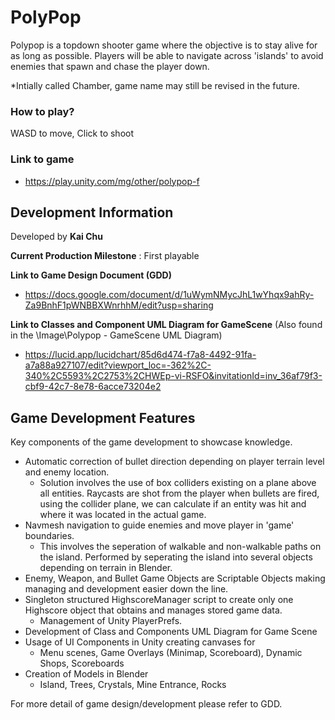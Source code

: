 # PolyPop
Polypop is a topdown shooter game where the objective is to stay alive for as long as possible. Players will be able to navigate across 'islands' to avoid enemies that spawn and chase the player down.

*Intially called Chamber, game name may still be revised in the future.

### How to play?
WASD to move, Click to shoot

### Link to game

- https://play.unity.com/mg/other/polypop-f

## Development Information

Developed by **Kai Chu**

**Current Production Milestone** : First playable

**Link to Game Design Document (GDD)**
- https://docs.google.com/document/d/1uWymNMycJhL1wYhqx9ahRy-Za9BnhF1pWNBBXWnrhhM/edit?usp=sharing

**Link to Classes and Component UML Diagram for GameScene** (Also found in the \Image\Polypop - GameScene UML Diagram) 
- https://lucid.app/lucidchart/85d6d474-f7a8-4492-91fa-a7a88a927107/edit?viewport_loc=-362%2C-340%2C5593%2C2753%2CHWEp-vi-RSFO&invitationId=inv_36af79f3-cbf9-42c7-8e78-6acce73204e2


## Game Development Features
Key components of the game development to showcase knowledge.

- Automatic correction of bullet direction depending on player terrain level and enemy location.
  - Solution involves the use of box colliders existing on a plane above all entities. Raycasts are shot from the player when bullets are fired, using the collider plane,  we can calculate if an entity was hit and where it was located in the actual game.
- Navmesh navigation to guide enemies and move player in 'game' boundaries. 
  - This involves the seperation of walkable and non-walkable paths on the island. Performed by seperating the island into several objects depending on terrain in Blender.
- Enemy, Weapon, and Bullet Game Objects are Scriptable Objects making managing and development easier down the line. 
- Singleton structured HighscoreManager script to create only one Highscore object that obtains and manages stored game data.
  - Management of Unity PlayerPrefs.
- Development of Class and Components UML Diagram for Game Scene
- Usage of UI Components in Unity creating canvases for
  - Menu scenes, Game Overlays (Minimap, Scoreboard), Dynamic Shops, Scoreboards
- Creation of Models in Blender
  - Island, Trees, Crystals, Mine Entrance, Rocks
  
For more detail of game design/development please refer to GDD.